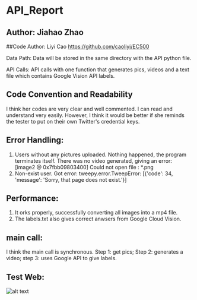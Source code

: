 # API_Report
## Author: Jiahao Zhao
##Code Author: Liyi Cao https://github.com/caoliyi/EC500

Data Path:
Data will be stored in the same directory with the API python file.

API Calls:
API calls with one function that generates pics, videos and a text file which contains Google Vision API labels.

## Code Convention and Readability
I think her codes are very clear and well commented. I can read and understand very easily. However, I think it would be better if she reminds the tester to put on their own Twitter's credential keys.

## Error Handling: 
1. Users without any pictures uploaded.
Nothing happened, the program terminates itself. There was no video generated, giving an error: [image2 @ 0x7fbb09803400] Could not open file : *.png
2. Non-exist user.
Got error: tweepy.error.TweepError: [{'code': 34, 'message': 'Sorry, that page does not exist.'}]

## Performance:
1. It orks properly, successfully converting all images into a mp4 file.
2. The labels.txt also gives correct anwsers from Google Cloud Vision.

## main call:
  I think the main call is synchronous. Step 1: get pics; Step 2: generates a video; step 3: uses Google API to give labels.

## Test Web:
![alt text](https://github.com/caoliyi/EC500/blob/master/test.png)
